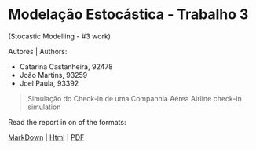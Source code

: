 # Modelação Estocástica - Trabalho 3
(Stocastic Modelling - #3 work)

Autores | Authors: 
- Catarina Castanheira, 92478
- João Martins, 93259
- Joel Paula, 93392

> Simulação do Check-in de uma Companhia Aérea
> Airline check-in simulation

Read the report in on of the formats:

[MarkDown](/Trabalho3_ME.md) |
 [Html](/Trabalho3_ME.html) |
 [PDF](/Trabalho3_ME.pdf)

